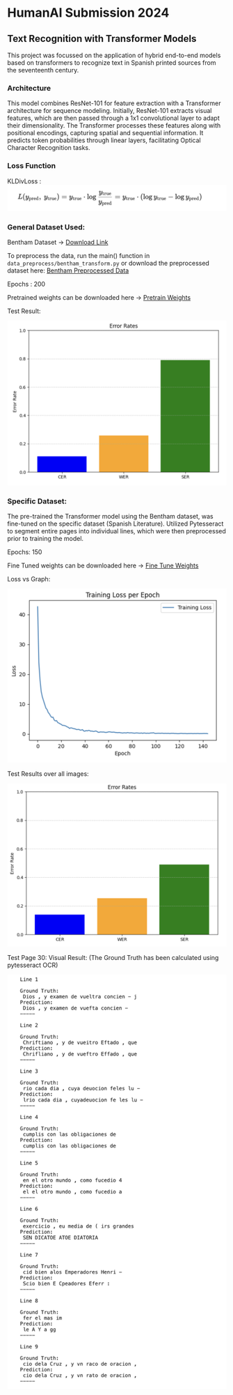 # HumanAI Submission 2024

## Text Recognition with Transformer Models

This project was focussed on the application of hybrid end-to-end models based on transformers to recognize text in Spanish printed sources from the seventeenth century.


### Architecture

This model combines ResNet-101 for feature extraction with a Transformer architecture for sequence modeling. Initially, ResNet-101 extracts visual features, which are then passed through a 1x1 convolutional layer to adapt their dimensionality. The Transformer processes these features along with positional encodings, capturing spatial and sequential information. It predicts token probabilities through linear layers, facilitating Optical Character Recognition tasks.


### Loss Function

KLDivLoss : 
![image](assets/loss_func.png)

### General Dataset Used:
Bentham Dataset -> [Download Link](https://zenodo.org/records/44519)

To preprocess the data, run the main() function in `data_preprocess/bentham_transform.py` or download the preprocessed dataset here: [Bentham Preprocessed Data](https://amritauniv-my.sharepoint.com/:u:/g/personal/amenu4aie21178_am_students_amrita_edu/ERzvGI5PulVMoICHoHoYKnkBo0We64Nb-CuktTtfvbLQ3Q?e=8M2Y32)

Epochs : 200

Pretrained weights can be downloaded here -> [Pretrain Weights](https://amritauniv-my.sharepoint.com/:u:/g/personal/amenu4aie21178_am_students_amrita_edu/EV1DDTWIW2RHqefzHkXvU-ABm478tzOOtCtSh1ts9TDy7w?e=VjhtcO)

Test Result: 
 
![image](assets/pretrain_result.png)

### Specific Dataset: 


The pre-trained the Transformer model using the Bentham dataset, was fine-tuned on the specific dataset (Spanish Literature). Utilized Pytesseract to segment entire pages into individual lines, which were then preprocessed prior to training the model.


Epochs: 150

Fine Tuned weights can be downloaded here -> [Fine Tune Weights](https://amritauniv-my.sharepoint.com/:u:/g/personal/amenu4aie21178_am_students_amrita_edu/Ee6oR0L2H7lMhpoCcm_Sdd0B1XJlt5x2pMghVVIyrl5Z4g?e=GmgjeY)

Loss vs Graph:

![image](assets/fine_tune_loss.png)

Test Results over all images:

![image](assets/fine_tune_final_ers.png)


Test Page 30: Visual Result: (The Ground Truth has been calculated using pytesseract OCR)

![image](assets/test_result.png)
